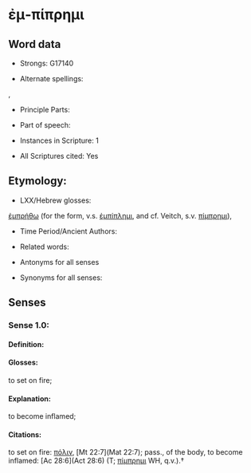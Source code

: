 # ἐμ-πίπρημι

<!-- Status: S2=NeedsEdits -->
<!-- Lexica used for edits:   -->

## Word data

* Strongs: G17140

* Alternate spellings:

, 

* Principle Parts: 


* Part of speech: 


* Instances in Scripture: 1

* All Scriptures cited: Yes

## Etymology: 


* LXX/Hebrew glosses: 

[ἐμπρήθω]() (for the form, v.s. [ἐμπίπλημι](), and cf. Veitch, s.v. [πίμπρημι]()), 

* Time Period/Ancient Authors: 


* Related words: 

* Antonyms for all senses

* Synonyms for all senses: 


## Senses 


### Sense  1.0: 

#### Definition: 

#### Glosses: 

to set on fire; 

#### Explanation: 

 to become inflamed; 

#### Citations: 

to set on fire: [πόλιν](), [Mt 22:7](Mat 22:7); pass., of the body, to become inflamed: [Ac 28:6](Act 28:6) (T; [πίμπρημι]() WH, q.v.).†
